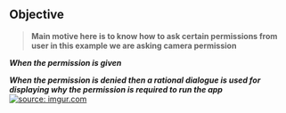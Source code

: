 ## Objective
> **Main  motive  here is to know how to ask certain permissions from user in this example we are asking camera permission**


***When the permission is given***


***When the permission is denied then a rational dialogue is used for displaying  why the permission is required to run the app***
<a href="https://imgur.com/f1MIE4A" height=20 width=20><img src="https://i.imgur.com/f1MIE4A.gif" title="source: imgur.com" /></a>


